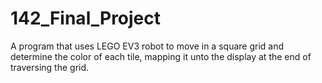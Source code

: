 # 142_Final_Project
A program that uses LEGO EV3 robot to move in a square grid and determine the color of each tile, mapping it unto the display at the end of traversing the grid. 
